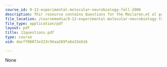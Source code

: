 ```yaml
---
course_id: 9-12-experimental-molecular-neurobiology-fall-2006
description: Thir resource contains Questions for the Maclaren,et al paper.
file_location: /coursemedia/9-12-experimental-molecular-neurobiology-fall-2006/dacff08872e323c94aa269fa6a33eb16_11questions.pdf
file_type: application/pdf
layout: pdf
title: 11questions.pdf
type: course
uid: dacff08872e323c94aa269fa6a33eb16

---
```

None
